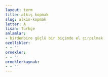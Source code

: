 ```yaml
---
layout: term
title: alkış kopmak
slug: alkis-kopmak
letter: A
lisan: Türkçe
anlamlar:
- birdenbire güçlü bir biçimde el çırpılmak
ozellikler:
- - ''
ornekler:
- - ''
orneklerkaynak:
- - ''
---
```

